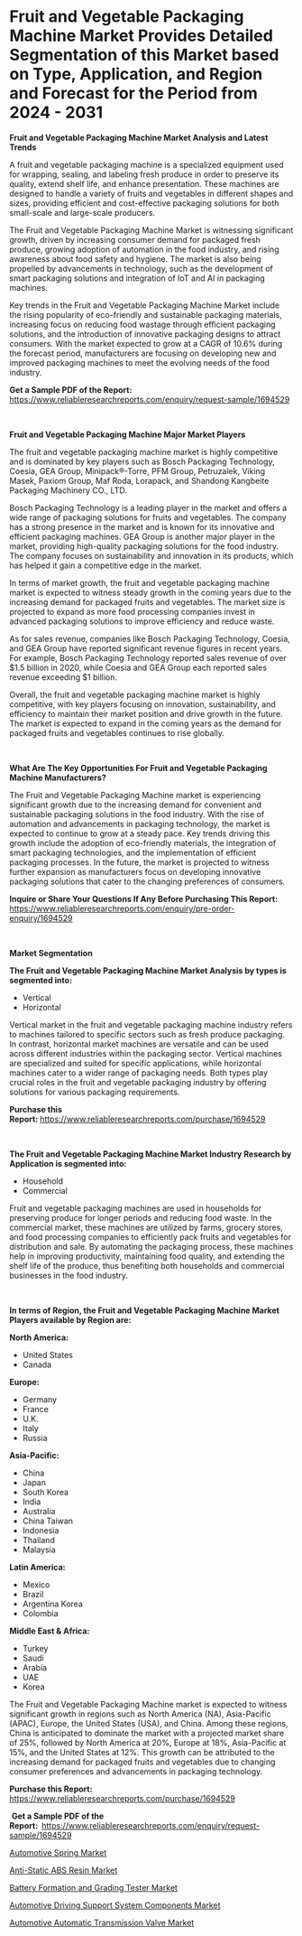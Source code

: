 <p><h1>Fruit and Vegetable Packaging Machine Market Provides Detailed Segmentation of this Market based on Type, Application, and Region and Forecast for the Period from 2024 - 2031</h1></p><p><strong>Fruit and Vegetable Packaging Machine Market Analysis and Latest Trends</strong></p>
<p><p>A fruit and vegetable packaging machine is a specialized equipment used for wrapping, sealing, and labeling fresh produce in order to preserve its quality, extend shelf life, and enhance presentation. These machines are designed to handle a variety of fruits and vegetables in different shapes and sizes, providing efficient and cost-effective packaging solutions for both small-scale and large-scale producers.</p><p>The Fruit and Vegetable Packaging Machine Market is witnessing significant growth, driven by increasing consumer demand for packaged fresh produce, growing adoption of automation in the food industry, and rising awareness about food safety and hygiene. The market is also being propelled by advancements in technology, such as the development of smart packaging solutions and integration of IoT and AI in packaging machines.</p><p>Key trends in the Fruit and Vegetable Packaging Machine Market include the rising popularity of eco-friendly and sustainable packaging materials, increasing focus on reducing food wastage through efficient packaging solutions, and the introduction of innovative packaging designs to attract consumers. With the market expected to grow at a CAGR of 10.6% during the forecast period, manufacturers are focusing on developing new and improved packaging machines to meet the evolving needs of the food industry.</p></p>
<p><strong>Get a Sample PDF of the Report:&nbsp;</strong> <a href="https://www.reliableresearchreports.com/enquiry/request-sample/1694529">https://www.reliableresearchreports.com/enquiry/request-sample/1694529</a></p>
<p>&nbsp;</p>
<p><strong>Fruit and Vegetable Packaging Machine Major Market Players</strong></p>
<p><p>The fruit and vegetable packaging machine market is highly competitive and is dominated by key players such as Bosch Packaging Technology, Coesia, GEA Group, Minipack®-Torre, PFM Group, Petruzalek, Viking Masek, Paxiom Group, Maf Roda, Lorapack, and Shandong Kangbeite Packaging Machinery CO., LTD.</p><p>Bosch Packaging Technology is a leading player in the market and offers a wide range of packaging solutions for fruits and vegetables. The company has a strong presence in the market and is known for its innovative and efficient packaging machines. GEA Group is another major player in the market, providing high-quality packaging solutions for the food industry. The company focuses on sustainability and innovation in its products, which has helped it gain a competitive edge in the market.</p><p>In terms of market growth, the fruit and vegetable packaging machine market is expected to witness steady growth in the coming years due to the increasing demand for packaged fruits and vegetables. The market size is projected to expand as more food processing companies invest in advanced packaging solutions to improve efficiency and reduce waste.</p><p>As for sales revenue, companies like Bosch Packaging Technology, Coesia, and GEA Group have reported significant revenue figures in recent years. For example, Bosch Packaging Technology reported sales revenue of over $1.5 billion in 2020, while Coesia and GEA Group each reported sales revenue exceeding $1 billion.</p><p>Overall, the fruit and vegetable packaging machine market is highly competitive, with key players focusing on innovation, sustainability, and efficiency to maintain their market position and drive growth in the future. The market is expected to expand in the coming years as the demand for packaged fruits and vegetables continues to rise globally.</p></p>
<p>&nbsp;</p>
<p><strong>What Are The Key Opportunities For Fruit and Vegetable Packaging Machine Manufacturers?</strong></p>
<p><p>The Fruit and Vegetable Packaging Machine market is experiencing significant growth due to the increasing demand for convenient and sustainable packaging solutions in the food industry. With the rise of automation and advancements in packaging technology, the market is expected to continue to grow at a steady pace. Key trends driving this growth include the adoption of eco-friendly materials, the integration of smart packaging technologies, and the implementation of efficient packaging processes. In the future, the market is projected to witness further expansion as manufacturers focus on developing innovative packaging solutions that cater to the changing preferences of consumers.</p></p>
<p><strong>Inquire or Share Your Questions If Any Before Purchasing This Report:</strong> <a href="https://www.reliableresearchreports.com/enquiry/pre-order-enquiry/1694529">https://www.reliableresearchreports.com/enquiry/pre-order-enquiry/1694529</a></p>
<p>&nbsp;</p>
<p><strong>Market Segmentation</strong></p>
<p><strong>The Fruit and Vegetable Packaging Machine Market Analysis by types is segmented into:</strong></p>
<p><ul><li>Vertical</li><li>Horizontal</li></ul></p>
<p><p>Vertical market in the fruit and vegetable packaging machine industry refers to machines tailored to specific sectors such as fresh produce packaging. In contrast, horizontal market machines are versatile and can be used across different industries within the packaging sector. Vertical machines are specialized and suited for specific applications, while horizontal machines cater to a wider range of packaging needs. Both types play crucial roles in the fruit and vegetable packaging industry by offering solutions for various packaging requirements.</p></p>
<p><strong>Purchase this Report:&nbsp;</strong><a href="https://www.reliableresearchreports.com/purchase/1694529">https://www.reliableresearchreports.com/purchase/1694529</a></p>
<p>&nbsp;</p>
<p><strong>The Fruit and Vegetable Packaging Machine Market Industry Research by Application is segmented into:</strong></p>
<p><ul><li>Household</li><li>Commercial</li></ul></p>
<p><p>Fruit and vegetable packaging machines are used in households for preserving produce for longer periods and reducing food waste. In the commercial market, these machines are utilized by farms, grocery stores, and food processing companies to efficiently pack fruits and vegetables for distribution and sale. By automating the packaging process, these machines help in improving productivity, maintaining food quality, and extending the shelf life of the produce, thus benefiting both households and commercial businesses in the food industry.</p></p>
<p>&nbsp;</p>
<p><strong>In terms of Region, the Fruit and Vegetable Packaging Machine Market Players available by Region are:</strong></p>
<p>
    <p> <strong> North America: </strong>
        <ul>
            <li>United States</li>
            <li>Canada</li>
        </ul>
        </p> 
    <p> <strong> Europe: </strong>
        <ul>
            <li>Germany</li>
            <li>France</li>
            <li>U.K.</li>
            <li>Italy</li>
            <li>Russia</li>
        </ul>
        </p> 
    <p> <strong> Asia-Pacific: </strong>
        <ul>
            <li>China</li>
            <li>Japan</li>
            <li>South Korea</li>
            <li>India</li>
            <li>Australia</li>
            <li>China Taiwan</li>
            <li>Indonesia</li>
            <li>Thailand</li>
            <li>Malaysia</li>
        </ul>
        </p> 
    <p> <strong> Latin America: </strong>
        <ul>
            <li>Mexico</li>
            <li>Brazil</li>
            <li>Argentina Korea</li>
            <li>Colombia</li>
        </ul>
        </p> 
    <p> <strong> Middle East & Africa: </strong>
        <ul>
            <li>Turkey</li>
            <li>Saudi</li>
            <li>Arabia</li>
            <li>UAE</li>
            <li>Korea</li>
        </ul>
    </p>
    </p>
<p><p>The Fruit and Vegetable Packaging Machine market is expected to witness significant growth in regions such as North America (NA), Asia-Pacific (APAC), Europe, the United States (USA), and China. Among these regions, China is anticipated to dominate the market with a projected market share of 25%, followed by North America at 20%, Europe at 18%, Asia-Pacific at 15%, and the United States at 12%. This growth can be attributed to the increasing demand for packaged fruits and vegetables due to changing consumer preferences and advancements in packaging technology.</p></p>
<p><strong>Purchase this Report: </strong><a href="https://www.reliableresearchreports.com/purchase/1694529">https://www.reliableresearchreports.com/purchase/1694529</a></p>
<p>&nbsp;<strong>Get a Sample PDF of the Report:&nbsp;&nbsp;</strong><a href="https://www.reliableresearchreports.com/enquiry/request-sample/1694529">https://www.reliableresearchreports.com/enquiry/request-sample/1694529</a></p>
<p><strong></strong></p>
<p><p><a href="https://github.com/yemakinde/Market-Research-Report-List-1/blob/main/automotive-spring-market.md">Automotive Spring Market</a></p><p><a href="https://issuu.com/reportprime-2/docs/anti-static-abs-resin-market-size-2030.pptx">Anti-Static ABS Resin Market</a></p><p><a href="https://issuu.com/reportprime-2/docs/battery-formation-and-grading-tester-market-size-2">Battery Formation and Grading Tester Market</a></p><p><a href="https://github.com/jsmusil/Market-Research-Report-List-2/blob/main/automotive-driving-support-system-components-market.md">Automotive Driving Support System Components Market</a></p><p><a href="https://github.com/bmorecock/Market-Research-Report-List-2/blob/main/automotive-automatic-transmission-valve-market.md">Automotive Automatic Transmission Valve Market</a></p></p>